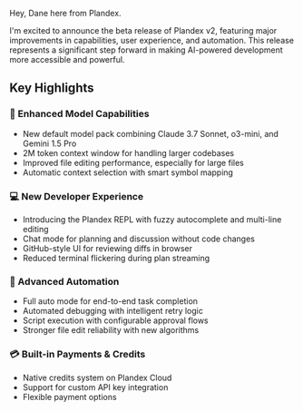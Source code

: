 Hey, Dane here from Plandex.

I'm excited to announce the beta release of Plandex v2, featuring major improvements in capabilities, user experience, and automation. This release represents a significant step forward in making AI-powered development more accessible and powerful.

## Key Highlights

### 🧠 Enhanced Model Capabilities

- New default model pack combining Claude 3.7 Sonnet, o3-mini, and Gemini 1.5 Pro
- 2M token context window for handling larger codebases
- Improved file editing performance, especially for large files
- Automatic context selection with smart symbol mapping

### 💻 New Developer Experience

- Introducing the Plandex REPL with fuzzy autocomplete and multi-line editing
- Chat mode for planning and discussion without code changes
- GitHub-style UI for reviewing diffs in browser
- Reduced terminal flickering during plan streaming

### 🚀 Advanced Automation

- Full auto mode for end-to-end task completion
- Automated debugging with intelligent retry logic
- Script execution with configurable approval flows
- Stronger file edit reliability with new algorithms

### 💳 Built-in Payments & Credits

- Native credits system on Plandex Cloud
- Support for custom API key integration
- Flexible payment options